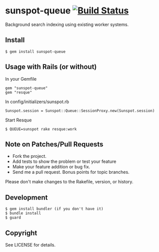# sunspot-queue [![Build Status](https://secure.travis-ci.org/gaffneyc/sunspot-queue.png?branch=master)](http://travis-ci.org/gaffneyc/sunspot-queue)

Background search indexing using existing worker systems.

## Install

    $ gem install sunspot-queue

## Usage with Rails (or without)

In your Gemfile

    gem "sunspot-queue"
    gem "resque"

In config/initializers/sunspot.rb

    Sunspot.session = Sunspot::Queue::SessionProxy.new(Sunspot.session)

Start Resque

    $ QUEUE=sunspot rake resque:work

## Note on Patches/Pull Requests

* Fork the project.
* Add tests to show the problem or test your feature
* Make your feature addition or bug fix.
* Send me a pull request. Bonus points for topic branches.

Please don't make changes to the Rakefile, version, or history.

## Development

    $ gem install bundler (if you don't have it)
    $ bundle install
    $ guard

## Copyright

See LICENSE for details.
